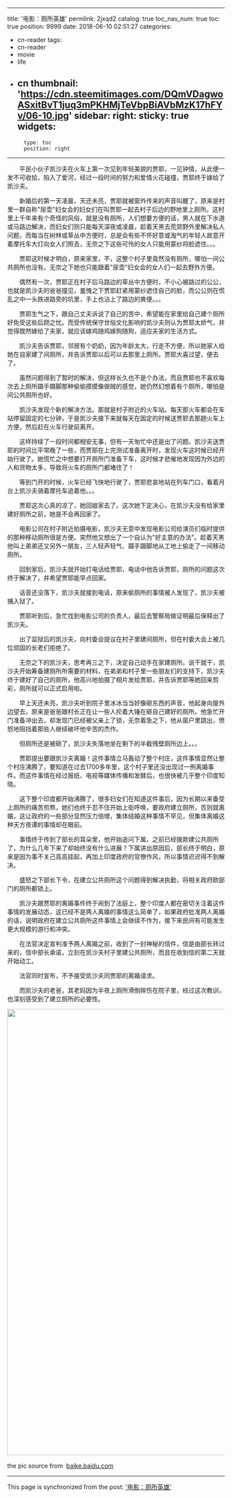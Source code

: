 
---
title: '电影：厕所英雄'
permlink: 2jxqd2
catalog: true
toc_nav_num: true
toc: true
position: 9999
date: 2018-06-10 02:51:27
categories:
- cn-reader
tags:
- cn-reader
- movie
- life
- cn
thumbnail: 'https://cdn.steemitimages.com/DQmVDagwoASxitBvT1juq3mPKHMjTeVbpBiAVbMzK17hFYv/06-10.jpg'
sidebar:
    right:
        sticky: true
widgets:
    -
        type: toc
        position: right
---


<html>
<p>　　平民小伙子凯沙夫在火车上第一次见到年轻美貌的贾耶，一见钟情，从此便一发不可收拾，陷入了爱河，经过一段时间的努力和爱情火花碰撞，贾耶终于嫁给了凯沙夫。</p>
<p>　　新婚后的第一天凌晨，天还未亮，贾耶就被窗外传来的声音叫醒了，原来是村里一群自称"尿壶"妇女会的妇女们在叫贾耶一起去村子后边的野地里上厕所。这村里上千年来有个奇怪的风俗，就是没有厕所，人们想要方便的话，男人就在下水道或马路边解决，而妇女们则只能每天深夜或凌晨，趁着天黑去荒郊野外里解决私人问题，而每当在树林或草丛中方便时，总是会有些不怀好意或淘气的年轻人故意开着摩托车大灯向女人们照去，无奈之下这些可怜的女人只能用蒙纱将脸遮住。。。</p>
<p>　　贾耶这时候才明白，原来家里，不，这整个村子里竟然没有厕所，哪怕一间公共厕所也没有。无奈之下她也只能跟着"尿壶"妇女会的女人们一起去野外方便。</p>
<p>　　偶然有一次，贾耶正在村子后马路边的草丛中方便时，不小心被路过的公公，也就是凯沙夫的爸爸撞见，羞愧之下贾耶赶紧用蒙纱遮住自己的脸，而公公则在慌乱之中一头跌进路旁的坑里，手上也沾上了路边的粪便。。。</p>
<p>　　贾耶生气之下，跟自己丈夫诉说了自己的苦中，希望能在家里给自己建个厕所好免受这些后顾之忧。而受传统保守世俗文化影响的凯沙夫则认为贾耶太娇气，并觉得既然嫁给了夫家，就应该嫁鸡随鸡嫁狗随狗，适应夫家的生活方式。</p>
<p>　　凯沙夫告诉贾耶，邻居有个奶奶，因为年龄太大，行走不方便，所以她家人给她在自家建了间厕所，并告诉贾耶以后可以去那里上厕所。贾耶大喜过望，便去了。</p>
<p>　　虽然问题得到了暂时的解决，但这样长久也不是个办法，而且贾耶也不喜欢每次去上厕所蹑手蹑脚那种偷偷摸摸像做贼的感觉，她仍然幻想着有个厕所，哪怕是间公共厕所也好。</p>
<p>　　凯沙夫发现个新的解决方法。那就是村子附近的火车站。每天那火车都会在车站停留固定的七分钟，于是凯沙夫接下来就每天在固定的时候送贾耶去那趟火车上方便，然后赶在火车行驶前离开。</p>
<p>　　这样持续了一段时间都相安无事，但有一天匆忙中还是出了问题。凯沙夫送贾耶的时间比平常晚了一些，而贾耶在上完测试准备离开时，发现火车这时候已经开始行驶了。她慌忙之中想要打开厕所门准备下车，这时候才悲催地发现因为外边的人和货物太多，导致将火车的厕所门都堵住了！</p>
<p>　　等到门开的时候，火车已经飞快地行驶了，贾耶悲哀地站在列车门口，看着月台上凯沙夫骑着摩托车追着他。。。</p>
<p>　　贾耶这次心真的凉了，她回娘家去了。这次她下定决心，在凯沙夫没有给家里建好厕所之前，她是不会再回家了。</p>
<p>　　电影公司在村子附近拍摄电影，凯沙夫无意中发现电影公司给演员们临时提供的那种移动厕所很是方便。突然他又想出了一个自认为"好主意的办法"。趁着天黑他叫上弟弟还又另外一朋友，三人轻声轻气、蹑手蹑脚地从工地上偷走了一间移动厕所。</p>
<p>　　回到家后，凯沙夫就开始打电话给贾耶，电话中他告诉贾耶，厕所的问题这次终于解决了，并希望贾耶能早点回家。</p>
<p>　　话音还没落下，凯沙夫就接到电话，原来偷厕所的事情被人发现了，凯沙夫被捕入狱了。</p>
<p>　　贾耶听到后，急忙找到电影公司的负责人，最后去警察局做证明最后保释出了凯沙夫。</p>
<p>　　出了监狱后的凯沙夫，向村委会提议在村子里建间厕所，但在村委大会上被几位顽固的长老们拒绝了。</p>
<p>　　无奈之下的凯沙夫，思考再三之下，决定自己动手在家建厕所。说干就干，凯沙夫开始筹备建厕所所需要的材料，在弟弟和村子里一些朋友们的支持下，凯沙夫终于建好了自己的厕所，他高兴地拍摄了相片发给贾耶，并告诉贾耶等她回来剪彩，厕所就可以正式启用啦。</p>
<p>　　早上天还未亮，凯沙夫听到院子里冰冰当当好像砸东西的声音，他起身向屋外边望去，原来是爸爸跟村长正在让一些人抡着大锤在砸自己建好的厕所。他急忙开门准备冲出去，却发现门已经被父亲上了锁，无奈着急之下，他从窗户里跳出，愤怒地阻挡着那些人继续破坏他辛苦的杰作。</p>
<p>　　但厕所还是被砸了，凯沙夫失落地坐在剩下的半截残壁厕所边上。。。</p>
<p>　　贾耶提出要跟凯沙夫离婚！这件事情立马轰动了整个村庄，这件事情显然让整个村庄沸腾了，要知道在过去1700多年里，这个村子里还没出现过一例离婚事件。而这件事情在经过报纸、电视等媒体传播和发酵后，也很快被几乎整个印度知晓。</p>
<p>　　这下整个印度都开始沸腾了，很多妇女们在知道这件事后，因为长期以来备受上厕所的痛苦煎熬，她们也终于忍不住开始上街呼唤，要政府建立厕所，否则就离婚，这让政府的一些部分显然压力倍增，集体结婚这种事情不罕见，但集体离婚这种天方夜谭的事情却在眼前。</p>
<p>　　事情终于传到了部长的耳朵里，他开始追问下属，之前已经拨款建公共厕所了，为什么几年下来了却始终没有什么进展？下属讲出原因后，部长终于明白，原来是因为事不关己高高挂起，再加上印度政府的官僚作风，所以事情迟迟得不到解决。</p>
<p>　　盛怒之下部长下令，在建立公共厕所这个问题得到解决执勤，将相关政府欧部门的厕所都锁上。</p>
<p>　　凯沙夫跟贾耶的离婚事件终于闹到了法庭上，整个印度人都在密切关注着这件事情的发展动态，这已经不是两人离婚的事情这么简单了，如果政府批准两人离婚的话，说明政府在建立公共厕所这件事情上会继续不作为，接下来民间有可能发生更大规模的游行和冲突。</p>
<p>　　在法官决定宣判准予两人离婚之前，收到了一封神秘的信件，信是由部长转过来的，信中部长承诺，立刻在凯沙夫村子里建公共厕所，而且在收到信的第二天就开始动工。</p>
<p>　　法官同时宣布，不予接受凯沙夫同贾耶的离婚请求。</p>
<p>　　而凯沙夫的老爸，其老妈因为半夜上厕所滑倒摔伤在院子里，经过这次教训，也深刻感受到了建立厕所的必要性。</p>
<p><img src="https://cdn.steemitimages.com/DQmVDagwoASxitBvT1juq3mPKHMjTeVbpBiAVbMzK17hFYv/06-10.jpg" width="730" height="1034"/></p>
<p>the pic source from &nbsp;<a href="https://baike.baidu.com/pic/%E5%8E%95%E6%89%80%E8%8B%B1%E9%9B%84/22503996/0/5d6034a85edf8db16002aef30523dd54564e747d?fr=lemma&amp;ct=single#aid=0&amp;pic=5d6034a85edf8db16002aef30523dd54564e747d">baike.baidu.com</a>　　</p>
</html>

- - -

This page is synchronized from the post: ['电影：厕所英雄'](https://steemit.com/@rivalhw/2jxqd2)
